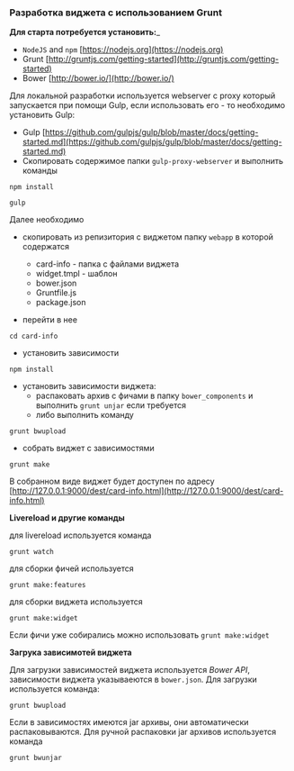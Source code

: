 ### Разработка виджета с использованием Grunt ###

__Для старта потребуется установить:___

- `NodeJS` and `npm` [https://nodejs.org](https://nodejs.org)
- Grunt [http://gruntjs.com/getting-started](http://gruntjs.com/getting-started)
- Bower [http://bower.io/](http://bower.io/)

Для локальной разработки используется webserver с proxy который запускается при помощи Gulp, если использовать его - то необходимо установить Gulp:

- Gulp [https://github.com/gulpjs/gulp/blob/master/docs/getting-started.md](https://github.com/gulpjs/gulp/blob/master/docs/getting-started.md)
- Скопировать содержимое папки `gulp-proxy-webserver` и выполнить команды
```
npm install
```
```
gulp
```

Далее необходимо

- скопировать из репизитория с виджетом папку `webapp` в которой содержатся
	- card-info - папка с файлами виджета
	- widget.tmpl - шаблон
	- bower.json
	- Gruntfile.js
	- package.json

- перейти в нее
```
cd card-info
```
- установить зависимости
``` shell
npm install
```
- установить зависимости виджета:
	- распаковать архив с фичами в папку `bower_components` и выполнить `grunt unjar` если требуется
	- либо выполнить команду

```
grunt bwupload
```
- собрать виджет с зависимостями
```
grunt make
```

В собранном виде виджет будет доступен по адресу [http://127.0.0.1:9000/dest/card-info.html](http://127.0.0.1:9000/dest/card-info.html)

__Livereload и другие команды__

для livereload используется команда
```
grunt watch
```
для сборки фичей используется
```
grunt make:features
```
для сборки виджета используется
```
grunt make:widget
```
Если фичи уже собирались можно использовать `grunt make:widget`

__Загрука зависимотей виджета__

Для загрузки зависимостей виджета используется _Bower API_, зависимости виджета указываеются в `bower.json`.
Для загрузки используется команда:
```
grunt bwupload
```
Если в зависимостях имеются jar архивы, они автоматически распаковываются.
Для ручной распаковки jar архивов используется команда
```
grunt bwunjar
```

